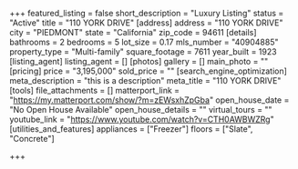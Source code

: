+++
featured_listing = false
short_description = "Luxury Listing"
status = "Active"
title = "110 YORK DRIVE"
[address]
address = "110 YORK DRIVE"
city = "PIEDMONT"
state = "California"
zip_code = 94611
[details]
bathrooms = 2
bedrooms = 5
lot_size = 0.17
mls_number = "40904885"
property_type = "Multi-family"
square_footage = 7611
year_built = 1923
[listing_agent]
listing_agent = []
[photos]
gallery = []
main_photo = ""
[pricing]
price = "3,195,000"
sold_price = ""
[search_engine_optimization]
meta_description = "this is a description"
meta_title = "110 YORK DRIVE"
[tools]
file_attachments = []
matterport_link = "https://my.matterport.com/show/?m=zEWsxhZpGba"
open_house_date = "No Open House Available"
open_house_details = ""
virtual_tours = ""
youtube_link = "https://www.youtube.com/watch?v=CTH0AWBWZRg"
[utilities_and_features]
appliances = ["Freezer"]
floors = ["Slate", "Concrete"]

+++

